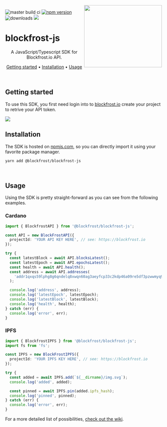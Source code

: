 <img src="https://blockfrost.io/images/logo.svg" width="250" align="right" height="200">

![master build ci](https://github.com/blockfrost/blockfrost-js/actions/workflows/build.yml/badge.svg?branch=master) [![npm version](https://badge.fury.io/js/%40blockfrost%2Fblockfrost-js.svg)](https://badge.fury.io/js/%40blockfrost%2Fblockfrost-js) ![downloads](https://img.shields.io/npm/dy/@blockfrost/blockfrost-js) <a href="https://fivebinaries.com/"><img src="https://img.shields.io/badge/made%20by-Five%20Binaries-darkviolet.svg?style=flat-square" /></a>

# blockfrost-js

<p align="center">A JavaScript/Typescript SDK for Blockfrost.io API.</a>
<br>

<p align="center">
  <a href="#getting-started">Getting started</a> •
  <a href="#installation">Installation</a> •
  <a href="#usage">Usage</a>
</p>
<br>

## Getting started

To use this SDK, you first need login into to [blockfrost.io](https://blockfrost.io) create your project to retrive your API token.

<img src="https://i.imgur.com/smY12ro.png">

<br/>

## Installation

The SDK is hosted on [npmjs.com](https://www.npmjs.com/package/@blockfrost/blockfrost-js), so you can directly import it using your favorite package manager.

```console
yarn add @blockfrost/blockfrost-js
```

<br/>

## Usage

Using the SDK is pretty straight-forward as you can see from the following examples.

### Cardano

```typescript
import { BlockfrostAPI } from '@blockfrost/blockfrost-js';

const API = new BlockFrostAPI({
  projectId: 'YOUR API KEY HERE', // see: https://blockfrost.io
});

try {
  const latestBlock = await API.blocksLatest();
  const latestEpoch = await API.epochsLatest();
  const health = await API.health();
  const address = await API.addresses(
    'addr1qxqs59lphg8g6qndelq8xwqn60ag3aeyfcp33c2kdp46a09re5df3pzwwmyq946axfcejy5n4x0y99wqpgtp2gd0k09qsgy6pz',
  );

  console.log('address', address);
  console.log('latestEpoch', latestEpoch);
  console.log('latestBlock', latestBlock);
  console.log('health', health);
} catch (err) {
  console.log('error', err);
}
```

### IPFS

```typescript
import { BlockfrostIPFS } from '@blockfrost/blockfrost-js';
import fs from 'fs';

const IPFS = new BlockFrostIPFS({
  projectId: 'YOUR IPFS KEY HERE', // see: https://blockfrost.io
});

try {
  const added = await IPFS.add(`${__dirname}/img.svg`);
  console.log('added', added);

  const pinned = await IPFS.pin(added.ipfs_hash);
  console.log('pinned', pinned);
} catch (err) {
  console.log('error', err);
}
```

For a more detailed list of possibilities, [check out the wiki](https://github.com/blockfrost/blockfrost-js/wiki).

